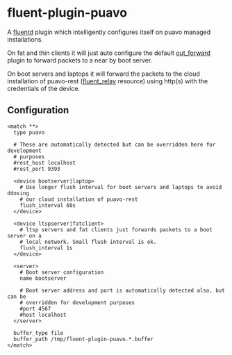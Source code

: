
# fluent-plugin-puavo


A [fluentd](http://fluentd.org/) plugin which intelligently configures itself
on puavo managed installations.

On fat and thin clients it will just auto configure the default [out_forward][]
plugin to forward packets to a near by boot server.

On boot servers and laptops it will forward the packets to the cloud
installation of puavo-rest ([fluent_relay][] resource) using http(s) with the
credentials of the device.

## Configuration

```
<match **>
  type puavo

  # These are automatically detected but can be overridden here for development
  # purposes
  #rest_host localhost
  #rest_port 9393

  <device bootserver|laptop>
    # Use longer flush interval for boot servers and laptops to avoid ddosing
    # our cloud installation of puavo-rest
    flush_interval 60s
  </device>

  <device ltspserver|fatclient>
    # ltsp servers and fat clients just forwards packets to a boot server on a
    # local network. Small flush interval is ok.
    flush_interval 1s
  </device>

  <server>
    # Boot server configuration
    name bootserver

    # Boot server address and port is automatically detected also, but can be
    # overridden for development purposes
    #port 4567
    #host localhost
  </server>

  buffer_type file
  buffer_path /tmp/fluent-plugin-puavo.*.buffer
</match>
```

[out_forward]: http://docs.fluentd.org/articles/out_forward
[fluent_relay]: https://github.com/opinsys/puavo-users/blob/master/rest/resources/fluent_relay.rb

